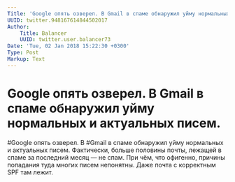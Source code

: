 ```yaml
---
Title: 'Google опять озверел. В Gmail в спаме обнаружил уйму нормальных и актуальных писем.'
UUID: twitter.948167614844502017
Author:
    Title: Balancer
    UUID: twitter.user.balancer73
Date: 'Tue, 02 Jan 2018 15:22:30 +0300'
Type: Post
Markup: Text
---
```


# Google опять озверел. В Gmail в спаме обнаружил уйму нормальных и актуальных писем.

#Google опять озверел. В #Gmail в спаме обнаружил уйму
нормальных и актуальных писем. Фактически, больше половины
почты, лежащей в спаме за последний месяц — не спам. При
чём, что офигенно, причины попадания туда многих писем
непонятны. Даже почта с корректным SPF там лежит.